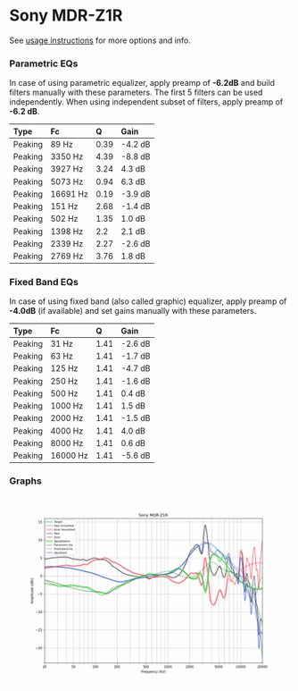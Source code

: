 # Sony MDR-Z1R
See [usage instructions](https://github.com/jaakkopasanen/AutoEq#usage) for more options and info.

### Parametric EQs
In case of using parametric equalizer, apply preamp of **-6.2dB** and build filters manually
with these parameters. The first 5 filters can be used independently.
When using independent subset of filters, apply preamp of **-6.2 dB**.

| Type    | Fc       |    Q | Gain    |
|:--------|:---------|:-----|:--------|
| Peaking | 89 Hz    | 0.39 | -4.2 dB |
| Peaking | 3350 Hz  | 4.39 | -8.8 dB |
| Peaking | 3927 Hz  | 3.24 | 4.3 dB  |
| Peaking | 5073 Hz  | 0.94 | 6.3 dB  |
| Peaking | 16691 Hz | 0.19 | -3.9 dB |
| Peaking | 151 Hz   | 2.68 | -1.4 dB |
| Peaking | 502 Hz   | 1.35 | 1.0 dB  |
| Peaking | 1398 Hz  | 2.2  | 2.1 dB  |
| Peaking | 2339 Hz  | 2.27 | -2.6 dB |
| Peaking | 2769 Hz  | 3.76 | 1.8 dB  |

### Fixed Band EQs
In case of using fixed band (also called graphic) equalizer, apply preamp of **-4.0dB**
(if available) and set gains manually with these parameters.

| Type    | Fc       |    Q | Gain    |
|:--------|:---------|:-----|:--------|
| Peaking | 31 Hz    | 1.41 | -2.6 dB |
| Peaking | 63 Hz    | 1.41 | -1.7 dB |
| Peaking | 125 Hz   | 1.41 | -4.7 dB |
| Peaking | 250 Hz   | 1.41 | -1.6 dB |
| Peaking | 500 Hz   | 1.41 | 0.4 dB  |
| Peaking | 1000 Hz  | 1.41 | 1.5 dB  |
| Peaking | 2000 Hz  | 1.41 | -1.5 dB |
| Peaking | 4000 Hz  | 1.41 | 4.0 dB  |
| Peaking | 8000 Hz  | 1.41 | 0.6 dB  |
| Peaking | 16000 Hz | 1.41 | -5.6 dB |

### Graphs
![](./Sony%20MDR-Z1R.png)